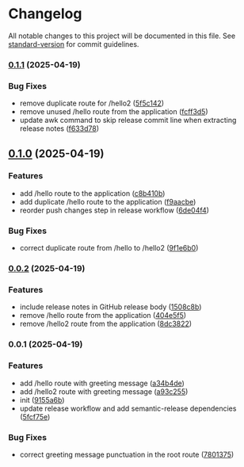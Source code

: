 # Changelog

All notable changes to this project will be documented in this file. See [standard-version](https://github.com/conventional-changelog/standard-version) for commit guidelines.

### [0.1.1](https://github.com/philopian/npm-standard-versioning--part2/compare/v0.1.0...v0.1.1) (2025-04-19)


### Bug Fixes

* remove duplicate route for /hello2 ([5f5c142](https://github.com/philopian/npm-standard-versioning--part2/commit/5f5c1424b9f38eaca12ac09cb785995830f75e8f))
* remove unused /hello route from the application ([fcff3d5](https://github.com/philopian/npm-standard-versioning--part2/commit/fcff3d55842e1ebf868fd06a21ea632253037305))
* update awk command to skip release commit line when extracting release notes ([f633d78](https://github.com/philopian/npm-standard-versioning--part2/commit/f633d78c5ab9a492a7e290d23ec82d96ee77734f))

## [0.1.0](https://github.com/philopian/npm-standard-versioning--part2/compare/v0.0.2...v0.1.0) (2025-04-19)


### Features

* add /hello route to the application ([c8b410b](https://github.com/philopian/npm-standard-versioning--part2/commit/c8b410bb604375f358b251fd539546c93a1af1a1))
* add duplicate /hello route to the application ([f9aacbe](https://github.com/philopian/npm-standard-versioning--part2/commit/f9aacbe11dfea82dc58bd8c1600f7c843264bfab))
* reorder push changes step in release workflow ([6de04f4](https://github.com/philopian/npm-standard-versioning--part2/commit/6de04f4aca5c533fc968fc22f99d38db1a8a8026))


### Bug Fixes

* correct duplicate route from /hello to /hello2 ([9f1e6b0](https://github.com/philopian/npm-standard-versioning--part2/commit/9f1e6b010d2a683b1a5ca2cb5fcb182719512ef1))

### [0.0.2](https://github.com/philopian/npm-standard-versioning--part2/compare/v0.0.1...v0.0.2) (2025-04-19)


### Features

* include release notes in GitHub release body ([1508c8b](https://github.com/philopian/npm-standard-versioning--part2/commit/1508c8bcd267bd928fbcb50fca9184e3e20bd2fb))
* remove /hello route from the application ([404e5f5](https://github.com/philopian/npm-standard-versioning--part2/commit/404e5f5e10e7387284c172e52721271fa24790e2))
* remove /hello2 route from the application ([8dc3822](https://github.com/philopian/npm-standard-versioning--part2/commit/8dc38224d660e807a4e14b6c02f265735fa6c179))

### 0.0.1 (2025-04-19)


### Features

* add /hello route with greeting message ([a34b4de](https://github.com/philopian/npm-standard-versioning--part2/commit/a34b4dedf3bcec880f4fed62b83bf45c0ecf6e05))
* add /hello2 route with greeting message ([a93c255](https://github.com/philopian/npm-standard-versioning--part2/commit/a93c2558b57f00f88ceb3588951280aa76f71729))
* init ([9155a6b](https://github.com/philopian/npm-standard-versioning--part2/commit/9155a6b1d8b16a1167d0734f8407ea87a525c696))
* update release workflow and add semantic-release dependencies ([5fcf75e](https://github.com/philopian/npm-standard-versioning--part2/commit/5fcf75e84034da76c81e233da4eb5f380c795f82))


### Bug Fixes

* correct greeting message punctuation in the root route ([7801375](https://github.com/philopian/npm-standard-versioning--part2/commit/7801375fd7bbab928967bed3bd56e9acc492bcc6))
